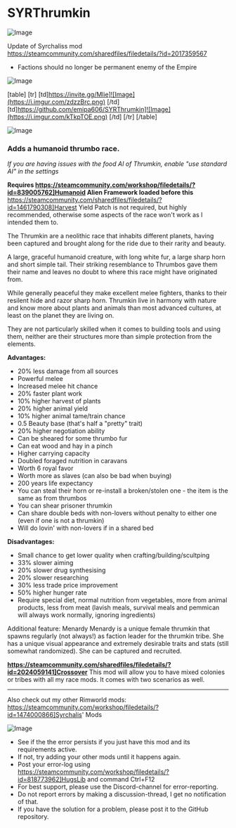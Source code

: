 # SYRThrumkin

![Image](https://i.imgur.com/WAEzk68.png)

Update of Syrchaliss mod
https://steamcommunity.com/sharedfiles/filedetails/?id=2017359567

- Factions should no longer be permanent enemy of the Empire

![Image](https://i.imgur.com/7Gzt3Rg.png)


[table]
    [tr]
        [td]https://invite.gg/Mlie]![Image](https://i.imgur.com/zdzzBrc.png)
[/td]
        [td]https://github.com/emipa606/SYRThrumkin]![Image](https://i.imgur.com/kTkpTOE.png)
[/td]
    [/tr]
[/table]
	
![Image](https://i.imgur.com/NOW7jU1.png)

### **Adds a humanoid thrumbo race.**


*If you are having issues with the food AI of Thrumkin, enable "use standard AI" in the settings*

**Requires https://steamcommunity.com/workshop/filedetails/?id=839005762]Humanoid Alien Framework loaded before this**
https://steamcommunity.com/sharedfiles/filedetails/?id=1461790308]Harvest Yield Patch is not required, but highly recommended, otherwise some aspects of the race won't work as I intended them to.

The Thrumkin are a neolithic race that inhabits different planets, having been captured and brought along for the ride due to their rarity and beauty. 

A large, graceful humanoid creature, with long white fur, a large sharp horn and short simple tail. Their striking resemblance to Thrumbos gave them their name and leaves no doubt to where this race might have originated from. 
		
While generally peaceful they make excellent melee fighters, thanks to their resilent hide and razor sharp horn. Thrumkin live in harmony with nature and know more about plants and animals than most advanced cultures, at least on the planet they are living on.

They are not particularly skilled when it comes to building tools and using them, neither are their structures more than simple protection from the elements.

**Advantages:**

- 20% less damage from all sources
- Powerful melee
- Increased melee hit chance
- 20% faster plant work
- 10% higher harvest of plants
- 20% higher animal yield
- 10% higher animal tame/train chance
- 0.5 Beauty base (that's half a "pretty" trait)
- 20% higher negotiation ability
- Can be sheared for some thrumbo fur
- Can eat wood and hay in a pinch
- Higher carrying capacity
- Doubled foraged nutrition in caravans
- Worth 6 royal favor
- Worth more as slaves (can also be bad when buying)
- 200 years life expectancy
- You can steal their horn or re-install a broken/stolen one - the item is the same as from thrumbos
- You can shear prisoner thrumkin
- Can share double beds with non-lovers without penalty to either one (even if one is not a thrumkin)
- Will do lovin' with non-lovers if in a shared bed


**Disadvantages:**

- Small chance to get lower quality when crafting/building/scultping
- 33% slower aiming
- 20% slower drug synthesising
- 20% slower researching
- 30% less trade price improvement
- 50% higher hunger rate
- Require special diet, normal nutrition from vegetables, more from animal products, less from meat (lavish meals, survival meals and pemmican will always work normally, ignoring ingredients)


Additional feature: Menardy
Menardy is a unique female thrumkin that spawns regularly (not always!) as faction leader for the thrumkin tribe. She has a unique visual appearance and extremely desirable traits and stats (still somewhat randomized). She can be captured and recruited.


**https://steamcommunity.com/sharedfiles/filedetails/?id=2024059141]Crossover**
This mod will allow you to have mixed colonies or tribes with all my race mods. It comes with two scenarios as well.


__________


Also check out my other Rimworld mods:
https://steamcommunity.com/workshop/filedetails/?id=1474000866]Syrchalis' Mods

![Image](https://i.imgur.com/Rs6T6cr.png)



-  See if the the error persists if you just have this mod and its requirements active.
-  If not, try adding your other mods until it happens again.
-  Post your error-log using https://steamcommunity.com/workshop/filedetails/?id=818773962]HugsLib and command Ctrl+F12
-  For best support, please use the Discord-channel for error-reporting.
-  Do not report errors by making a discussion-thread, I get no notification of that.
-  If you have the solution for a problem, please post it to the GitHub repository.




